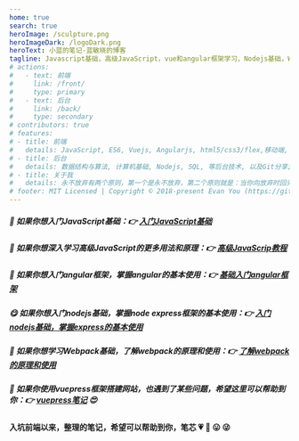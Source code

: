 ```yaml
---
home: true
search: true
heroImage: /sculpture.png
heroImageDark: /logoDark.png
heroText: 小蓝的笔记-蓝敏晓的博客
tagline: Javascript基础，高级JavaScript，vue和angular框架学习，Nodejs基础，Webpack打包工具使用，一名前端程序员的学习笔记分享。
# actions:
#   - text: 前端
#     link: /front/
#     type: primary
#   - text: 后台
#     link: /back/
#     type: secondary
# contributors: true
# features:
# - title: 前端
#   details: JavaScript, ES6, Vuejs, Angularjs, html5/css3/flex,移动端, 打包工具等前端技术, 以及前端案例分享;
# - title: 后台
#   details: 数据结构与算法, 计算机基础, Nodejs, SQL, 等后台技术, 以及Git分享; 
# - title: 关于我
#   details: 永不放弃有两个原则，第一个是永不放弃，第二个原则就是：当你向放弃时回头看看第一个原则;
# footer: MIT Licensed | Copyright © 2018-present Evan You (https://github.com/yyx990803)
---
```


##### :smiling_face_with_three_hearts: 如果你想入门JavaScript基础：:point_right: <a href="http://localhost:8080/front/javascript-basics/javascript-basic.html">入门JavaScript基础</a>
##### :smiling_face_with_three_hearts: 如果你想深入学习高级JavaScript的更多用法和原理：:point_right: <a href="http://localhost:8080/front/javascript/browser-scope.html">高级JavaScrip教程</a>

##### :hugs: 如果你想入门angular框架，掌握angular的基本使用：:point_right: <a href="http://localhost:8080/front/angular/angular-basics.html">基础入门angular框架</a>
##### :yum: 如果你想入门nodejs基础，掌握node express框架的基本使用：:point_right: <a href="http://localhost:8080/back/nodejs/nodejs.html">入门nodejs基础，掌握express的基本使用</a>
##### :hugs: 如果你想学习Webpack基础，了解webpack的原理和使用：:point_right: <a href="http://localhost:8080/front/packer-tool/webpack.html">了解webpack的原理和使用</a>
##### :hand_over_mouth:	如果你使用vuepress框架搭建网站，也遇到了某些问题，希望这里可以帮助到你：:point_right: <a href="http://localhost:8080/front/vuepress/reflesh404.html">vuepress笔记</a> :heart_eyes:


#### 入坑前端以来，整理的笔记，希望可以帮助到你，笔芯 :heartpulse: :star_struck: :stuck_out_tongue: :stuck_out_tongue_winking_eye: 
 
<ClientOnly>
  <ThreeD />
</ClientOnly>


<ClientOnly>
  <Footer></Footer>
</ClientOnly>